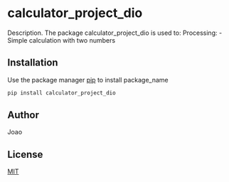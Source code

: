 # calculator_project_dio

Description. 
The package calculator_project_dio is used to:
	Processing:
		- Simple calculation with two numbers

## Installation

Use the package manager [pip](https://pip.pypa.io/en/stable/) to install package_name

```bash
pip install calculator_project_dio
```

## Author
Joao

## License
[MIT](https://choosealicense.com/licenses/mit/)